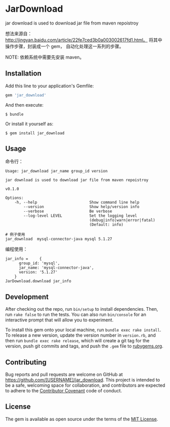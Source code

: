 # JarDownload


jar download is used to download jar file from maven repoistroy

想法来源自： http://jingyan.baidu.com/article/22fe7ced3b0a003002617fd1.html。 将其中操作步骤，封装成一个 gem， 自动化处理这一系列的步骤。

NOTE: 依赖系统中需要先安装 maven。

## Installation

Add this line to your application's Gemfile:

```ruby
gem 'jar_download'
```

And then execute:

    $ bundle

Or install it yourself as:

    $ gem install jar_download    

## Usage

命令行： 


```
Usage: jar_download jar_name group_id version

jar download is used to download jar file from maven repoistroy

v0.1.0

Options:
    -h, --help                       Show command line help
        --version                    Show help/version info
        --verbose                    Be verbose
        --log-level LEVEL            Set the logging level
                                     (debug|info|warn|error|fatal)
                                     (Default: info)
                                     
# 例子使用       
jar_download  mysql-connector-java mysql 5.1.27                   
```

编程使用： 

```
jar_info =     {
      group_id: 'mysql',
      jar_name: 'mysql-connector-java',
      version: '5.1.27'
    }
JarDownload.download jar_info
```                                     


## Development

After checking out the repo, run `bin/setup` to install dependencies. Then, run `rake false` to run the tests. You can also run `bin/console` for an interactive prompt that will allow you to experiment.

To install this gem onto your local machine, run `bundle exec rake install`. To release a new version, update the version number in `version.rb`, and then run `bundle exec rake release`, which will create a git tag for the version, push git commits and tags, and push the `.gem` file to [rubygems.org](https://rubygems.org).

## Contributing

Bug reports and pull requests are welcome on GitHub at https://github.com/[USERNAME]/jar_download. This project is intended to be a safe, welcoming space for collaboration, and contributors are expected to adhere to the [Contributor Covenant](contributor-covenant.org) code of conduct.


## License

The gem is available as open source under the terms of the [MIT License](http://opensource.org/licenses/MIT).

